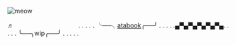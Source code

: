 
![meow](https://i.postimg.cc/x1gYgNCL/Zonder-titel14-20240722212730.png)

♬    ㅤㅤㅤㅤㅤㅤㅤㅤㅤㅤㅤ. . . . . ╰──╮[atabook](https://johto.atabook.org/)╭──╯ . . . . .▄▀▄▀▄▀▄▀▄▀▄. . . . . ╰──╮wip╭──╯ . . . . .
